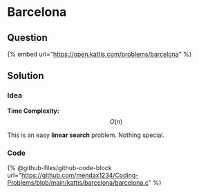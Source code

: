 # Barcelona

## Question

{% embed url="https://open.kattis.com/problems/barcelona" %}

## Solution

### Idea

**Time Complexity:** $$O(n)$$

This is an easy **linear search** problem. Nothing special.

### Code

{% @github-files/github-code-block url="https://github.com/mendax1234/Coding-Problems/blob/main/kattis/barcelona/barcelona.c" %}
